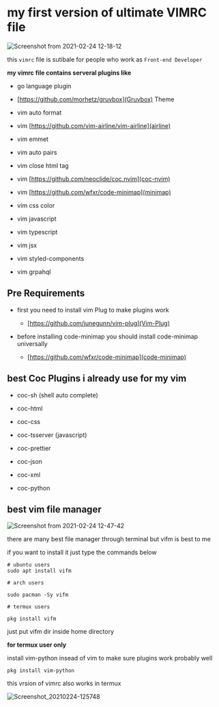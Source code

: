 <div dir="ltr">

# my first version of ultimate VIMRC file

![Screenshot from 2021-02-24 12-18-12](https://user-images.githubusercontent.com/25862601/108976098-6d8f0f80-769c-11eb-8214-93785a94fcdc.png)

this `vimrc` file is sutibale for people who work as `Front-end Developer`

**my vimrc file contains serveral plugins like**

- go language plugin

- [https://github.com/morhetz/gruvbox](Gruvbox) Theme

- vim auto format

- vim [https://github.com/vim-airline/vim-airline](airline)

- vim emmet

- vim auto pairs

- vim close html tag

- vim [https://github.com/neoclide/coc.nvim](coc-nvim)

- vim [https://github.com/wfxr/code-minimap](minimap)

- vim css color

- vim javascript

- vim typescript

- vim jsx

- vim styled-components

- vim grpahql

## Pre Requirements

- first you need to install vim Plug to make plugins work

	- [https://github.com/junegunn/vim-plug](Vim-Plug)

- before installing code-minimap you should install code-minimap universally
	- [https://github.com/wfxr/code-minimap](code-minimap)

## best Coc Plugins i already use for my vim

- coc-sh (shell auto complete)

- coc-html

- coc-css

- coc-tsserver (javascript)

- coc-prettier

- coc-json

- coc-xml

- coc-python

## best vim file manager

![Screenshot from 2021-02-24 12-47-42](https://user-images.githubusercontent.com/25862601/108978111-826ca280-769e-11eb-89b2-14d475cc1d0a.png)

there are many best file manager through terminal but vifm is best to me

if you want to install it just type the commands below

<div dir="ltr">

```shell
# ubuntu users
sudo apt install vifm

# arch users

sudo pacman -Sy vifm

# termux users

pkg install vifm
```
</div>

just put vifm dir inside home directory


**for termux user only**

install vim-python insead of vim to make sure plugins work probably well

<div dir="ltr">

```shell
pkg install vim-python
```
</div>

this vrsion of vimrc also works in termux

![Screenshot_20210224-125748](https://user-images.githubusercontent.com/25862601/108979778-3de20680-76a0-11eb-82c4-b3df0ac3eaa9.png)
</div>
